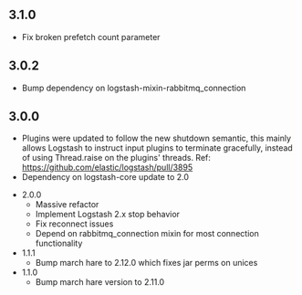## 3.1.0
 - Fix broken prefetch count parameter

## 3.0.2
 - Bump dependency on logstash-mixin-rabbitmq_connection

## 3.0.0
 - Plugins were updated to follow the new shutdown semantic, this mainly allows Logstash to instruct input plugins to terminate gracefully, 
   instead of using Thread.raise on the plugins' threads. Ref: https://github.com/elastic/logstash/pull/3895
 - Dependency on logstash-core update to 2.0

* 2.0.0
  - Massive refactor
  - Implement Logstash 2.x stop behavior
  - Fix reconnect issues
  - Depend on rabbitmq_connection mixin for most connection functionality
* 1.1.1
  - Bump march hare to 2.12.0 which fixes jar perms on unices
* 1.1.0
  - Bump march hare version to 2.11.0
